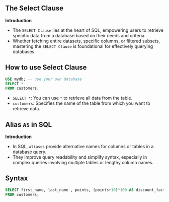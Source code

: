 ## The Select Clause
**Introduction**

- The `SELECT Clause` lies at the heart of SQL, empowering users to retrieve specific data from a database based on their needs and 
  criteria.
- Whether fetching entire datasets, specific columns, or filtered subsets, mastering the `SELECT Clause` is foundational for effectively 
  querying databases.

## How to use Select Clause

 ```sql 
 USE mydb; -- use your own database
 SELECT * 
 FROM customers;
 ```
- `SELECT *`: You can use `*` to retrieve all data from the table.
- `customers`: Specifies the name of the table from which you want to retrieve data.
  
## Alias `AS` in SQL

**Introduction**
- In SQL, `aliases` provide alternative names for columns or tables in a database query.
- They improve query readability and simplify syntax, especially in complex queries involving multiple tables or lengthy column names. 
 
 ## Syntax
 
 ```sql
 SELECT first_name, last_name , points, (points+10)*100 AS discount_factor  
 FROM customers;
 ```

 

